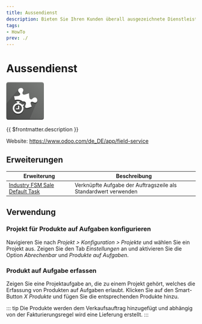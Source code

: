 ```yaml
---
title: Aussendienst
description: Bieten Sie Ihren Kunden überall ausgezeichnete Dienstleistungen an.
tags:
- HowTo
prev: ./
---
```

# Aussendienst
![](assets/icons_odoo_fsm_industry.png)

{{ $frontmatter.description }}

Website: <https://www.odoo.com/de_DE/app/field-service>

## Erweiterungen

| Erweiterung                                                                 | Beschreibung                                                                                   |
| --------------------------------------------------------------------------- | ---------------------------------------------------------------------------------------------- |
| [Industry FSM Sale Default Task](Industry%20FSM%20Sale%20Default%20Task.md) | Verknüpfte Aufgabe der Auftragszeile als Standardwert verwenden |

## Verwendung

### Projekt für Produkte auf Aufgaben konfigurieren

Navigieren Sie nach *Projekt > Konfiguration > Projekte* und wählen Sie ein Projekt aus. Zeigen Sie den Tab *Einstellungen* an und aktivieren Sie die Option *Abrechenbar* und *Produkte auf Aufgaben*.

### Produkt auf Aufgabe erfassen

Zeigen Sie eine Projektaufgabe an, die zu einem Projekt gehört, welches die Erfassung von Produkten auf Aufgaben erlaubt. Klicken Sie auf den Smart-Button *X Produkte* und fügen Sie die entsprechenden Produkte hinzu.

::: tip
Die Produkte werden dem Verkaufsauftrag hinzugefügt und abhängig von der Fakturierungsregel wird eine Lieferung erstellt.
:::